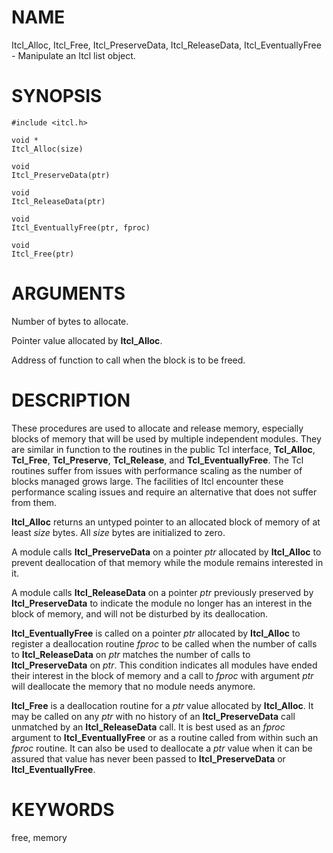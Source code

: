 # NAME

Itcl_Alloc, Itcl_Free, Itcl_PreserveData, Itcl_ReleaseData,
Itcl_EventuallyFree - Manipulate an Itcl list object.

# SYNOPSIS

    #include <itcl.h>

    void *
    Itcl_Alloc(size)

    void
    Itcl_PreserveData(ptr)

    void
    Itcl_ReleaseData(ptr)

    void
    Itcl_EventuallyFree(ptr, fproc)

    void
    Itcl_Free(ptr)

# ARGUMENTS

Number of bytes to allocate.

Pointer value allocated by **Itcl_Alloc**.

Address of function to call when the block is to be freed.

# DESCRIPTION

These procedures are used to allocate and release memory, especially
blocks of memory that will be used by multiple independent modules. They
are similar in function to the routines in the public Tcl interface,
**Tcl_Alloc**, **Tcl_Free**, **Tcl_Preserve**, **Tcl_Release**, and
**Tcl_EventuallyFree**. The Tcl routines suffer from issues with
performance scaling as the number of blocks managed grows large. The
facilities of Itcl encounter these performance scaling issues and
require an alternative that does not suffer from them.

**Itcl_Alloc** returns an untyped pointer to an allocated block of
memory of at least *size* bytes. All *size* bytes are initialized to
zero.

A module calls **Itcl_PreserveData** on a pointer *ptr* allocated by
**Itcl_Alloc** to prevent deallocation of that memory while the module
remains interested in it.

A module calls **Itcl_ReleaseData** on a pointer *ptr* previously
preserved by **Itcl_PreserveData** to indicate the module no longer has
an interest in the block of memory, and will not be disturbed by its
deallocation.

**Itcl_EventuallyFree** is called on a pointer *ptr* allocated by
**Itcl_Alloc** to register a deallocation routine *fproc* to be called
when the number of calls to **Itcl_ReleaseData** on *ptr* matches the
number of calls to **Itcl_PreserveData** on *ptr*. This condition
indicates all modules have ended their interest in the block of memory
and a call to *fproc* with argument *ptr* will deallocate the memory
that no module needs anymore.

**Itcl_Free** is a deallocation routine for a *ptr* value allocated by
**Itcl_Alloc**. It may be called on any *ptr* with no history of an
**Itcl_PreserveData** call unmatched by an **Itcl_ReleaseData** call. It
is best used as an *fproc* argument to **Itcl_EventuallyFree** or as a
routine called from within such an *fproc* routine. It can also be used
to deallocate a *ptr* value when it can be assured that value has never
been passed to **Itcl_PreserveData** or **Itcl_EventuallyFree**.

# KEYWORDS

free, memory
